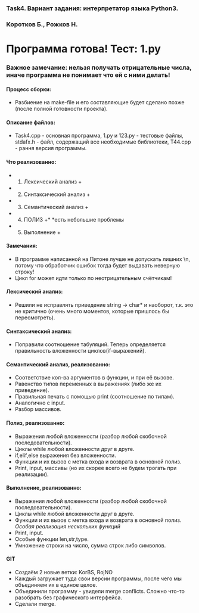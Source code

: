 ### Task4. Вариант задания: интерпретатор языка Python3. ###
### Коротков Б., Рожков Н. ###
# Программа готова! Тест: 1.py #
### Важное замечание: нельзя получать отрицательные числа, иначе программа не понимает что ей с ними делать! ###
#### Процесс сборки: ####
* Разбиение на make-file и его составляющие будет сделано позже (после полной готовности проекта).
#### Описание файлов: ####
* Task4.cpp - основная программа, 1.py и 123.py - тестовые файлы, stdafx.h - файл, содержащий все необходимые библиотеки, T44.cpp - рання версия программы.
#### Что реализованно: ####
* 1) Лексический анализ +
* 2) Синтаксический анализ +
* 3) Семантический анализ +
* 4) ПОЛИЗ +*                        *есть небольшие проблемы
* 5) Выполнение +
#### Замечания: ####
* В программе написанной на Питоне лучше не допускать лишних \n,
потому что обработчик ошибок тогда будет выдавать неверную строку!
* Цикл for может идти только по неотрицательным счётчикам!
#### Лексический анализ: ####
* Решили не исправлять приведение string -> char* и наоборот, т.к. это не критично (очень много моментов, которые пришлось бы пересмотреть).
#### Синтаксический анализ: ####
* Поправили соотношение табуляций. Теперь определяется правильность вложенности циклов(if-выражений).
#### Семантический анализ, реализованно: ####
* Соответствие кол-ва аргументов в функции, и при её вызове.
* Равенство типов переменных в выражениях (либо же их приведение).
* Правильная печать с помощью print (соотношение по типам).
* Аналогично с input.
* Разбор массивов.
#### Полиз, реализованно: ####
* Выражения любой вложенности (разбор любой скобочной последовательности).
* Циклы while любой вложенности друг в друге.
* if,elif,else выражения без вложенности.
* Функции и их вызов с метка входа и возврата в основной полиз.
* Print, input, массивы (но их скорее всего не будем трогать при реализации).
#### Выполнение, реализованно: ####
* Выражения любой вложенности (разбор любой скобочной последовательности).
* Циклы while любой вложенности друг в друге.
* Функции и их вызов с метка входа и возврата в основной полиз. *Особая реализация нескольких функций*
* Print, input.
* Особые функции len,str,type.
* Умножение строки на число, сумма строк либо символов.
#### GIT ####
* Создаём 2 новые ветки: KorBS, RojNO
* Каждый загружает туда свои версии программы, после чего мы объединяем их в единое целое.
* Объединили программу - увидели merge conflicts. Сложно что-то разобрать без графического интерфейса.
* Сделали merge.
